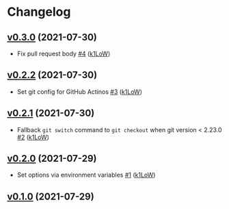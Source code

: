 # Changelog

## [v0.3.0](https://github.com/k1LoW/pr-revert/compare/v0.2.2...v0.3.0) (2021-07-30)

* Fix pull request body [#4](https://github.com/k1LoW/pr-revert/pull/4) ([k1LoW](https://github.com/k1LoW))

## [v0.2.2](https://github.com/k1LoW/pr-revert/compare/v0.2.1...v0.2.2) (2021-07-30)

* Set git config for GitHub Actinos [#3](https://github.com/k1LoW/pr-revert/pull/3) ([k1LoW](https://github.com/k1LoW))

## [v0.2.1](https://github.com/k1LoW/pr-revert/compare/v0.2.0...v0.2.1) (2021-07-30)

* Fallback `git switch` command to `git checkout` when git version < 2.23.0 [#2](https://github.com/k1LoW/pr-revert/pull/2) ([k1LoW](https://github.com/k1LoW))

## [v0.2.0](https://github.com/k1LoW/pr-revert/compare/v0.1.0...v0.2.0) (2021-07-29)

* Set options via environment variables [#1](https://github.com/k1LoW/pr-revert/pull/1) ([k1LoW](https://github.com/k1LoW))

## [v0.1.0](https://github.com/k1LoW/pr-revert/compare/1bf2acdc3af8...v0.1.0) (2021-07-29)

